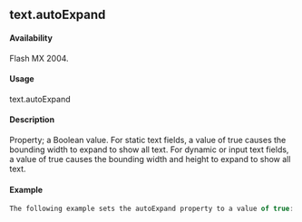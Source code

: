 ## text.autoExpand

#### Availability

Flash MX 2004.

#### Usage

text.autoExpand

#### Description

Property; a Boolean value. For static text fields, a value of true causes the bounding width to expand to show all text. For dynamic or input text fields, a value of true causes the bounding width and height to expand to show all text.

#### Example

```javascript
The following example sets the autoExpand property to a value of true: fl.getDocumentDOM().selection\[0\].autoExpand = true;

```